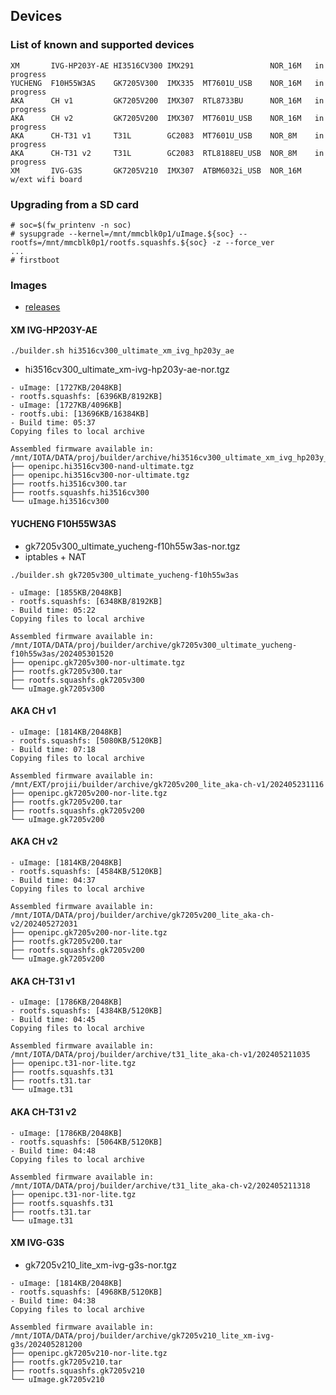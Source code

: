 ## Devices

### List of known and supported devices

```
XM       IVG-HP203Y-AE HI3516CV300 IMX291                 NOR_16M   in progress
YUCHENG  F10H55W3AS    GK7205V300  IMX335  MT7601U_USB    NOR_16M   in progress
AKA      CH v1         GK7205V200  IMX307  RTL8733BU      NOR_16M   in progress
AKA      CH v2         GK7205V200  IMX307  MT7601U_USB    NOR_16M   in progress
AKA      CH-T31 v1     T31L        GC2083  MT7601U_USB    NOR_8M    in progress
AKA      CH-T31 v2     T31L        GC2083  RTL8188EU_USB  NOR_8M    in progress
XM       IVG-G3S       GK7205V210  IMX307  ATBM6032i_USB  NOR_16M   w/ext wifi board
```
### Upgrading from a SD card
```
# soc=$(fw_printenv -n soc)
# sysupgrade --kernel=/mnt/mmcblk0p1/uImage.${soc} --rootfs=/mnt/mmcblk0p1/rootfs.squashfs.${soc} -z --force_ver
...
# firstboot
```
### Images
- [releases](https://github.com/akhud78/builder/releases)

#### XM IVG-HP203Y-AE
`./builder.sh hi3516cv300_ultimate_xm_ivg_hp203y_ae`

- hi3516cv300_ultimate_xm-ivg-hp203y-ae-nor.tgz

```
- uImage: [1727KB/2048KB]
- rootfs.squashfs: [6396KB/8192KB]
- uImage: [1727KB/4096KB]
- rootfs.ubi: [13696KB/16384KB]
- Build time: 05:37
Copying files to local archive

Assembled firmware available in:
/mnt/IOTA/DATA/proj/builder/archive/hi3516cv300_ultimate_xm_ivg_hp203y_ae/202405291849
├── openipc.hi3516cv300-nand-ultimate.tgz
├── openipc.hi3516cv300-nor-ultimate.tgz
├── rootfs.hi3516cv300.tar
├── rootfs.squashfs.hi3516cv300
└── uImage.hi3516cv300
```

#### YUCHENG F10H55W3AS
- gk7205v300_ultimate_yucheng-f10h55w3as-nor.tgz
- iptables + NAT

`./builder.sh gk7205v300_ultimate_yucheng-f10h55w3as`

```
- uImage: [1855KB/2048KB]
- rootfs.squashfs: [6348KB/8192KB]
- Build time: 05:22
Copying files to local archive

Assembled firmware available in:
/mnt/IOTA/DATA/proj/builder/archive/gk7205v300_ultimate_yucheng-f10h55w3as/202405301520
├── openipc.gk7205v300-nor-ultimate.tgz
├── rootfs.gk7205v300.tar
├── rootfs.squashfs.gk7205v300
└── uImage.gk7205v300
```
#### AKA CH v1
```
- uImage: [1814KB/2048KB]
- rootfs.squashfs: [5080KB/5120KB]
- Build time: 07:18
Copying files to local archive

Assembled firmware available in:
/mnt/EXT/projii/builder/archive/gk7205v200_lite_aka-ch-v1/202405231116
├── openipc.gk7205v200-nor-lite.tgz
├── rootfs.gk7205v200.tar
├── rootfs.squashfs.gk7205v200
└── uImage.gk7205v200
```
#### AKA CH v2
```
- uImage: [1814KB/2048KB]
- rootfs.squashfs: [4584KB/5120KB]
- Build time: 04:37
Copying files to local archive

Assembled firmware available in:
/mnt/IOTA/DATA/proj/builder/archive/gk7205v200_lite_aka-ch-v2/202405272031
├── openipc.gk7205v200-nor-lite.tgz
├── rootfs.gk7205v200.tar
├── rootfs.squashfs.gk7205v200
└── uImage.gk7205v200
```
#### AKA CH-T31 v1
```
- uImage: [1786KB/2048KB]
- rootfs.squashfs: [4384KB/5120KB]
- Build time: 04:45
Copying files to local archive

Assembled firmware available in:
/mnt/IOTA/DATA/proj/builder/archive/t31_lite_aka-ch-v1/202405211035
├── openipc.t31-nor-lite.tgz
├── rootfs.squashfs.t31
├── rootfs.t31.tar
└── uImage.t31
```
#### AKA CH-T31 v2
```
- uImage: [1786KB/2048KB]
- rootfs.squashfs: [5064KB/5120KB]
- Build time: 04:48
Copying files to local archive

Assembled firmware available in:
/mnt/IOTA/DATA/proj/builder/archive/t31_lite_aka-ch-v2/202405211318
├── openipc.t31-nor-lite.tgz
├── rootfs.squashfs.t31
├── rootfs.t31.tar
└── uImage.t31
```
#### XM IVG-G3S
- gk7205v210_lite_xm-ivg-g3s-nor.tgz
```
- uImage: [1814KB/2048KB]
- rootfs.squashfs: [4968KB/5120KB]
- Build time: 04:38
Copying files to local archive

Assembled firmware available in:
/mnt/IOTA/DATA/proj/builder/archive/gk7205v210_lite_xm-ivg-g3s/202405281200
├── openipc.gk7205v210-nor-lite.tgz
├── rootfs.gk7205v210.tar
├── rootfs.squashfs.gk7205v210
└── uImage.gk7205v210
```



